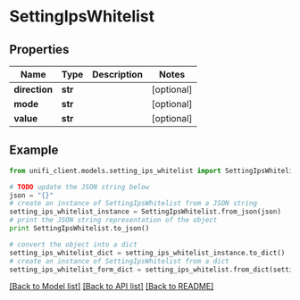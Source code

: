# SettingIpsWhitelist


## Properties

Name | Type | Description | Notes
------------ | ------------- | ------------- | -------------
**direction** | **str** |  | [optional] 
**mode** | **str** |  | [optional] 
**value** | **str** |  | [optional] 

## Example

```python
from unifi_client.models.setting_ips_whitelist import SettingIpsWhitelist

# TODO update the JSON string below
json = "{}"
# create an instance of SettingIpsWhitelist from a JSON string
setting_ips_whitelist_instance = SettingIpsWhitelist.from_json(json)
# print the JSON string representation of the object
print SettingIpsWhitelist.to_json()

# convert the object into a dict
setting_ips_whitelist_dict = setting_ips_whitelist_instance.to_dict()
# create an instance of SettingIpsWhitelist from a dict
setting_ips_whitelist_form_dict = setting_ips_whitelist.from_dict(setting_ips_whitelist_dict)
```
[[Back to Model list]](../README.md#documentation-for-models) [[Back to API list]](../README.md#documentation-for-api-endpoints) [[Back to README]](../README.md)



